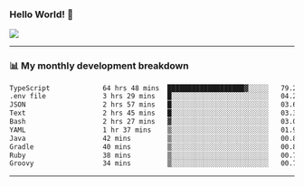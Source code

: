 ### Hello World! 👋

<a>
  <img align="center" src="https://github-readme-stats.vercel.app/api?username=megatunger&count_private=true&include_all_commits=true&bg_color=30,56CCF2,2F80ED&title_color=fff&text_color=fff" />
</a>

------
### 📊 My monthly development breakdown

<!--START_SECTION:waka-->

```txt
TypeScript             64 hrs 48 mins  ███████████████████▓░░░░░   79.28 %
.env file              3 hrs 29 mins   █░░░░░░░░░░░░░░░░░░░░░░░░   04.27 %
JSON                   2 hrs 57 mins   █░░░░░░░░░░░░░░░░░░░░░░░░   03.61 %
Text                   2 hrs 45 mins   █░░░░░░░░░░░░░░░░░░░░░░░░   03.37 %
Bash                   2 hrs 27 mins   ▓░░░░░░░░░░░░░░░░░░░░░░░░   03.01 %
YAML                   1 hr 37 mins    ▒░░░░░░░░░░░░░░░░░░░░░░░░   01.98 %
Java                   42 mins         ▒░░░░░░░░░░░░░░░░░░░░░░░░   00.86 %
Gradle                 40 mins         ▒░░░░░░░░░░░░░░░░░░░░░░░░   00.82 %
Ruby                   38 mins         ▒░░░░░░░░░░░░░░░░░░░░░░░░   00.78 %
Groovy                 34 mins         ▒░░░░░░░░░░░░░░░░░░░░░░░░   00.71 %
```

<!--END_SECTION:waka-->

------

